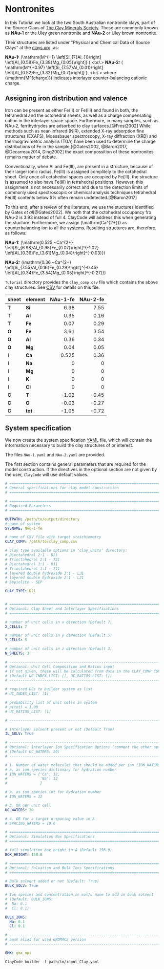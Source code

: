 # Nontronites

In this Tutorial we look at the two South Australian nontronite clays, part of the Source Clays of [The Clay Minerals Society](https://www.clays.org). These are commonly known as **NAu-1** or the Uley green nontronite and **NAu-2** or Uley brown nontronite.


Their structures are listed under "Physical and Chemical Data of Source Clays" at the [clays.org](https://www.clays.org/sourceclays_data/), as:

**NAu-1:**   \(\mathrm{M^{+1} \left[Si_{7}Al_{1}\right] \left[Al_{0.58}Fe_{3.38}Mg_{0.05}\right]} \) <br/.>
**NAu-2:**   \( \mathrm{M^{+0.97} \left[Si_{7.57}Al_{0.01}\right] \left[Al_{0.52}Fe_{3.32}Mg_{0.7}\right]} \), <br/.>
where \(\mathrm{M^{charge}}\) indicates interlayer counter-balancing cationic charge.



## Assigning iron distribution and valence

Iron can be present as either Fe(II) or Fe(III) and found in both, the tetrahedral and the octohedral sheets, as well as a charge compensating cation in the interlayer space space. 
Furthermore, in many samples, such as NAu-2, ferrihydrydes are adsorbed to clay surfaces.[@Frost2002]
While methods such as near-infrared (NIR), extended X-ray adsorption fine structures (EXAFS), Moessbauer spectroscopy, X-ray diffraction (XRD) and thermogravimetric analysis (TGA) have been used to determine the charge distributions of Fe in the sample,[@Gates2002, @Baron2017, @Decarreau2014, Ding2002] the exact compossition of these nontronites remains matter of debate.

Conventionally, when Al and Fe(III), are present in a structure, because of their larger ionic radius, Fe(III) is assigned complitely to the octahedral sheet. Only once all octahedral spaces are occupied by Fe(III), the structure is assumed to also have Fe(III) in tetrahedral positions.
However, this assignment is not necessarily correct and due to the detection limits of commonly used spectroscopic or chemical analysis techniques tetrahedral Fe(III) contents below 5% often remain undetected.[@Baron2017] 

To this end, after a review of the literature, we use the stuctures identified by Gates *et al*[@Gates2002]. We noth that the octohedral occupancy fro NAu-2 is 3.93 instead of full 4. ClayCode will address this when generating the stucture.  Furthermore, we assign \(\mathrm{Ca^{2+}}\) as counterbalancing ion to all the systems. Resulting structures are, therefore, as follows: 


**NAu-1:** \(\mathrm{0.525 ~Ca^{2+} \left[Si_{6.98}Al_{0.95}Fe_{0.07}\right]^{-1.02} \left[Al_{0.36}Fe_{3.61}Mg_{0.04}\right]^{-0.03}}\)

**NAu-2:** \(\mathrm{0.36 ~Ca^{2+} \left[Si_{7.55}Al_{0.16}Fe_{0.29}\right]^{-0.45} \left[Al_{0.34}Fe_{3.54}Mg_{0.05}\right]^{-0.27}}\)


`Tutorial` directory provides the `clay_comp.csv` file which contains the above clay structures. 
See [CSV](CSV.md) for details on this file.


| **sheet** | **element** | **NAu\-1\-fe** | **NAu\-2\-fe** |
|:----------|:------------|---------------:|---------------:|
| **T**     | **Si**      | 6.98           |           7.55 |
| **T**     | **Al**      | 0.95           |           0.16 |
| **T**     | **Fe**      | 0.07           |           0.29 |
| **O**     | **Fe**      | 3.61           |           3.54 |
| **O**     | **Al**      | 0.36           |           0.34 |
| **O**     | **Mg**      | 0.04           |           0.05 |
| **I**     | **Ca**      | 0.525          |           0.36 |
| **I**     | **Na**      | 0              |              0 |
| **I**     | **Mg**      | 0              |              0 |
| **I**     | **K**       | 0              |              0 |
| **I**     | **Cl**      | 0              |              0 |
| **C**     | **T**       | \-1.02         |         \-0.45 |
| **C**     | **O**       | \-0.03         |         \-0.27 |
| **C**     | **tot**     | \-1.05         |         \-0.72 |


## System specification

We now create the system specification [YAML](YAML.md) file, which will contain the information necessary to build the clay structures of or interest. 

The files  `NAu-1.yaml` and  `NAu-2.yaml` are provided.


The first section contains general parameters that are required for the model construction.
If the directives in the optional section are not given by the user, `ClayCode` will use default values.


```yaml
# =============================================================================
# General specifications for clay model construction
# =============================================================================

# =============================================================================
# Required Parameters
# =============================================================================

OUTPATH: /path/to/output/directory
# name of system
SYSNAME: NAu-1-fe

# name of CSV file with target stoichiometry
CLAY_COMP: /path/to/clay_comp.csv

# clay type available options in 'clay_units' directory:
# Dioctahedral 2:1 - D21
# Trioctahedral 2:1 - T21
# Dioctahedral 1:1 - D11
# Trioctahedral 1:1 - T11
# layered double hydroxide 3:1 - L31
# layered double hydroxide 2:1 - L21
# Sepiolite - SEP

CLAY_TYPE: D21


# =============================================================================
# Optional: Clay Sheet and Interlayer Specifications
# =============================================================================

# number of unit cells in x direction (Default 7)
X_CELLS: 7

# number of unit cells in y direction (Default 5)
Y_CELLS: 5

# number of unit cells in z direction (Default 3)
N_SHEETS: 3

# ----------------------------------------------------------------------------
# Optional: Unit Cell Composition and Ratios input
# if not given, these will be calculated from data in the CLAY_COMP CSV file
# (Default UC_INDEX_LIST: [], UC_RATIOS_LIST: [])
# -----------------------------------------------------------------------------

# required UCs to builder system as list
# UC_INDEX_LIST: [1]

# probability list of unit cells in system
# p(tot) = 1.00
# UC_RATIOS_LIST: [1]

# -----------------------------------------------------------------------------

# interlayer solvent present or not (Default True)
IL_SOLV: True

# -----------------------------------------------------------------------------
# Optional: Interlayer Ion Specification Options (comment the other options!)
# (Default UC_WATERS: 20)
# -----------------------------------------------------------------------------

# 1. Number of water molecules that should be added per ion (ION_WATERS)
# a. as ion species dictionary for hydration number
# ION_WATERS = {'Ca': 12,
#               'Na': 12
#               }

# b. as ion species int for hydration number
# ION_WATERS = 12

# 3. OR per unit cell
UC_WATERS: 20

# 4. OR for a target d-spacing value in A
# SPACING_WATERS = 10.0

# =============================================================================
# Optional: Simulation Box Specifications
# =============================================================================

# full simulation box height in A (Default 150.0)
BOX_HEIGHT: 150.0

# =============================================================================
# Optional: Solvation and Bulk Ions Specifications
# =============================================================================

# Bulk solvent added or not (Default: True)
BULK_SOLV: True

# Ion species and concentration in mol/L name to add in bulk solvent
# (Default: BULK_IONS:
#  Na: 0.1
#  Cl: 0.1)

BULK_IONS:
  Na: 0.1
  Cl: 0.1

# -----------------------------------------------------------------------------
# bash alias for used GROMACS version
# -----------------------------------------------------------------------------

GMX: gmx_mpi
```



```shell
ClayCode builder -f path/to/input_Clay.yaml
```




